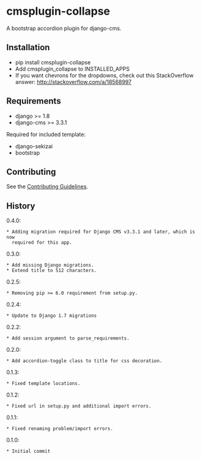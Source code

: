 cmsplugin-collapse
===================

A bootstrap accordion plugin for django-cms.

Installation
------------

* pip install cmsplugin-collapse
* Add cmsplugin_collapse to INSTALLED_APPS
* If you want chevrons for the dropdowns, check out this StackOverflow answer:
  http://stackoverflow.com/a/18568997


Requirements
------------

* django >= 1.8
* django-cms >= 3.3.1

Required for included template:
* django-sekizai
* bootstrap

Contributing
------------

See the [Contributing Guidelines](CONTRIBUTING.md).

History
-------

0.4.0:

    * Adding migration required for Django CMS v3.3.1 and later, which is now
      required for this app.

0.3.0:

    * Add missing Django migrations.
    * Extend title to 512 characters.

0.2.5:

    * Removing pip >= 6.0 requirement from setup.py.

0.2.4:

    * Update to Django 1.7 migrations

0.2.2:

    * Add session argument to parse_requirements.

0.2.0:

    * Add accordion-toggle class to title for css decoration.

0.1.3:

    * Fixed template locations.

0.1.2:

    * Fixed url in setup.py and additional import errors.

0.1.1:

    * Fixed renaming problem/import errors.

0.1.0:

    * Initial commit
